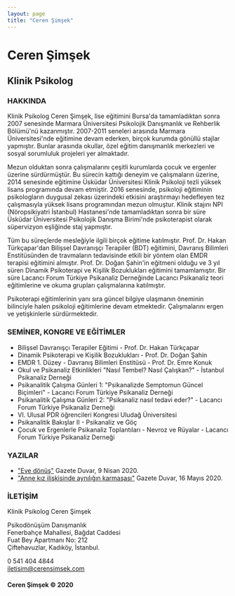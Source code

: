 ```yaml
---
layout: page
title: "Ceren Şimşek"
---
```


# Ceren Şimşek

## Klinik Psikolog

### HAKKINDA

Klinik Psikolog Ceren Şimşek, lise eğitimini Bursa'da tamamladıktan sonra 2007 senesinde Marmara Üniversitesi Psikolojik Danışmanlık ve Rehberlik Bölümü'nü kazanmıştır. 2007-2011 seneleri arasında Marmara Üniversitesi'nde eğitimine devam ederken, birçok kurumda gönüllü stajlar yapmıştır. Bunlar arasında okullar, özel eğitim danışmanlık merkezleri ve sosyal sorumluluk projeleri yer almaktadır.

Mezun olduktan sonra çalışmalarını çeşitli kurumlarda çocuk ve ergenler üzerine sürdürmüştür. Bu sürecin kattığı deneyim ve çalışmaların üzerine, 2014 senesinde eğitimine Üsküdar Üniversitesi Klinik Psikoloji tezli yüksek lisans programında devam etmiştir. 2016 senesinde, psikoloji eğitiminin psikologların duygusal zekası üzerindeki etkisini araştırmayı hedefleyen tez çalışmasıyla yüksek lisans programından mezun olmuştur. Klinik stajını NPI (Nöropsikiyatri İstanbul) Hastanesi'nde tamamladıktan sonra bir süre Üsküdar Üniversitesi Psikolojik Danışma Birimi'nde psikoterapist olarak süpervizyon eşliğinde staj yapmıştır.

Tüm bu süreçlerde mesleğiyle ilgili birçok eğitime katılmıştır. Prof. Dr. Hakan Türkçapar'dan Bilişsel Davranışçı Terapiler (BDT) eğitimini, Davranış Bilimleri Enstitüsünden de travmaların tedavisinde etkili bir yöntem olan EMDR terapisi eğitimini almıştır. Prof. Dr. Doğan Şahin'in eğitmeni olduğu ve 3 yıl süren Dinamik Psikoterapi ve Kişilik Bozuklukları eğitimini tamamlamıştır. Bir süre Lacancı Forum Türkiye Psikanaliz Derneğinde Lacancı Psikanaliz teori eğitimlerine ve okuma grupları çalışmalarına katılmıştır.

Psikoterapi eğitimlerinin yanı sıra güncel bilgiye ulaşmanın öneminin bilinciyle halen psikoloji eğitimlerine devam etmektedir. Çalışmalarını ergen ve yetişkinlerle sürdürmektedir.

### SEMİNER, KONGRE VE EĞİTİMLER

* Bilişsel Davranışçı Terapiler Eğitimi - Prof. Dr. Hakan Türkçapar
* Dinamik Psikoterapi ve Kişilik Bozuklukları - Prof. Dr. Doğan Şahin
* EMDR 1. Düzey - Davranış Bilimleri Enstitüsü - Prof. Dr. Emre Konuk
* Okul ve Psikanaliz Etkinlikleri "Nasıl Tembel? Nasıl Çalışkan?" - İstanbul Psikanaliz Derneği
* Psikanalitik Çalışma Günleri 1: "Psikanalizde Semptomun Güncel Biçimleri" - Lacancı Forum Türkiye Psikanaliz Derneği
* Psikanalitik Çalışma Günleri 2: "Psikanaliz nasıl tedavi eder?" - Lacancı Forum Türkiye Psikanaliz Derneği
* VI. Ulusal PDR öğrencileri Kongresi Uludağ Üniversitesi
* Psikanalitik Bakışlar II - Psikanaliz ve Göç
* Çocuk ve Ergenlerle Psikanaliz Toplantıları - Nevroz ve Rüyalar - Lacancı Forum Türkiye Psikanaliz Derneği

### YAZILAR

* ["Eve dönüş"](https://www.gazeteduvar.com.tr/forum/2020/04/09/eve-donus) Gazete Duvar, 9 Nisan 2020.
* ["Anne kız ilişkisinde aynılığın karmaşası"](https://www.gazeteduvar.com.tr/forum/2020/05/16/anne-kiz-iliskisinde-ayniligin-karmasasi) Gazete Duvar, 16 Mayıs 2020.

### İLETİŞİM

Klinik Psikolog Ceren Şimşek

Psikodönüşüm Danışmanlık  
Fenerbahçe Mahallesi, Bağdat Caddesi  
Fuat Bey Apartmanı No: 212  
Çiftehavuzlar, Kadıköy, İstanbul.

0 541 404 4844  
iletisim@cerensimsek.com

#### Ceren Şimşek © 2020